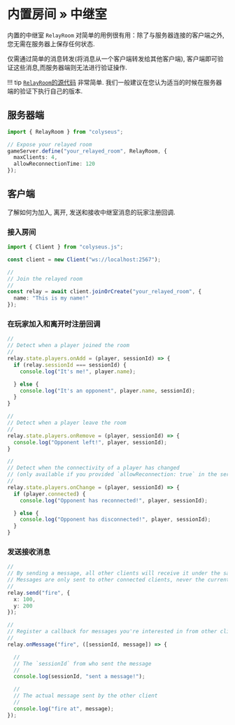# 内置房间 &raquo; 中继室

内置的中继室 `RelayRoom` 对简单的用例很有用：除了与服务器连接的客户端之外,您无需在服务器上保存任何状态.

仅需通过简单的消息转发(将消息从一个客户端转发给其他客户端), 客户端即可验证这些消息,而服务器端则无法进行验证操作.

!!! tip
    [`RelayRoom`的源代码](https://github.com/colyseus/colyseus/blob/master/src/rooms/RelayRoom.ts) 非常简单. 我们一般建议在您认为适当的时候在服务器端的验证下执行自己的版本.

## 服务器端

```typescript
import { RelayRoom } from "colyseus";

// Expose your relayed room
gameServer.define("your_relayed_room", RelayRoom, {
  maxClients: 4,
  allowReconnectionTime: 120
});
```

## 客户端

了解如何为加入, 离开, 发送和接收中继室消息的玩家注册回调.

### 接入房间

```typescript
import { Client } from "colyseus.js";

const client = new Client("ws://localhost:2567");

//
// Join the relayed room
//
const relay = await client.joinOrCreate("your_relayed_room", {
  name: "This is my name!"
});
```

### 在玩家加入和离开时注册回调


```typescript
//
// Detect when a player joined the room
//
relay.state.players.onAdd = (player, sessionId) => {
  if (relay.sessionId === sessionId) {
    console.log("It's me!", player.name);

  } else {
    console.log("It's an opponent", player.name, sessionId);
  }
}

//
// Detect when a player leave the room
//
relay.state.players.onRemove = (player, sessionId) => {
  console.log("Opponent left!", player, sessionId);
}

//
// Detect when the connectivity of a player has changed
// (only available if you provided `allowReconnection: true` in the server-side)
//
relay.state.players.onChange = (player, sessionId) => {
  if (player.connected) {
    console.log("Opponent has reconnected!", player, sessionId);

  } else {
    console.log("Opponent has disconnected!", player, sessionId);
  }
}
```

### 发送接收消息

```typescript
//
// By sending a message, all other clients will receive it under the same name
// Messages are only sent to other connected clients, never the current one.
//
relay.send("fire", {
  x: 100,
  y: 200
});

//
// Register a callback for messages you're interested in from other clients.
//
relay.onMessage("fire", ([sessionId, message]) => {

  //
  // The `sessionId` from who sent the message
  //
  console.log(sessionId, "sent a message!");

  //
  // The actual message sent by the other client
  //
  console.log("fire at", message);
});
```
